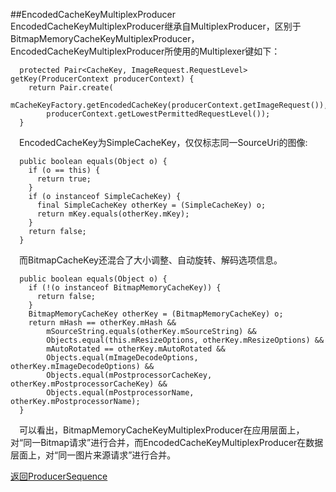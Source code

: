 ##EncodedCacheKeyMultiplexProducer
&#8195;EncodedCacheKeyMultiplexProducer继承自MultiplexProducer，区别于BitmapMemoryCacheKeyMultiplexProducer，EncodedCacheKeyMultiplexProducer所使用的Multiplexer键如下：
```
  protected Pair<CacheKey, ImageRequest.RequestLevel> getKey(ProducerContext producerContext) {
    return Pair.create(
        mCacheKeyFactory.getEncodedCacheKey(producerContext.getImageRequest()),
        producerContext.getLowestPermittedRequestLevel());
  }
```
&#8195;EncodedCacheKey为SimpleCacheKey，仅仅标志同一SourceUri的图像:
```
  public boolean equals(Object o) {
    if (o == this) {
      return true;
    }
    if (o instanceof SimpleCacheKey) {
      final SimpleCacheKey otherKey = (SimpleCacheKey) o;
      return mKey.equals(otherKey.mKey);
    }
    return false;
  }
```   
&#8195;而BitmapCacheKey还混合了大小调整、自动旋转、解码选项信息。
```
  public boolean equals(Object o) {
    if (!(o instanceof BitmapMemoryCacheKey)) {
      return false;
    }
    BitmapMemoryCacheKey otherKey = (BitmapMemoryCacheKey) o;
    return mHash == otherKey.mHash &&
        mSourceString.equals(otherKey.mSourceString) &&
        Objects.equal(this.mResizeOptions, otherKey.mResizeOptions) &&
        mAutoRotated == otherKey.mAutoRotated &&
        Objects.equal(mImageDecodeOptions, otherKey.mImageDecodeOptions) &&
        Objects.equal(mPostprocessorCacheKey, otherKey.mPostprocessorCacheKey) &&
        Objects.equal(mPostprocessorName, otherKey.mPostprocessorName);
  }

```   
&#8195;可以看出，BitmapMemoryCacheKeyMultiplexProducer在应用层面上，对“同一Bitmap请求”进行合并，而EncodedCacheKeyMultiplexProducer在数据层面上，对“同一图片来源请求”进行合并。

[返回ProducerSequence](https://github.com/icemoonlol/fresco-research-stuff/blob/master/main-stuff/imagepipeline/producer_sequence.md)